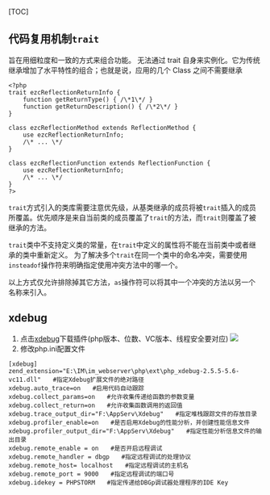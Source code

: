 [TOC]
## 代码复用机制`trait`
旨在用细粒度和一致的方式来组合功能。 无法通过 trait 自身来实例化。它为传统继承增加了水平特性的组合；也就是说，应用的几个 Class 之间不需要继承
```
<?php  
trait ezcReflectionReturnInfo {  
    function getReturnType() { /\*1\*/ }  
    function getReturnDescription() { /\*2\*/ }  
}  
  
class ezcReflectionMethod extends ReflectionMethod {  
    use ezcReflectionReturnInfo;  
    /\* ... \*/  
}  
  
class ezcReflectionFunction extends ReflectionFunction {  
    use ezcReflectionReturnInfo;  
    /\* ... \*/  
}  
?>
```
`trait`方式引入的类库需要注意优先级，从基类继承的成员将被`trait`插入的成员所覆盖。优先顺序是来自当前类的成员覆盖了`trait`的方法，而`trait`则覆盖了被继承的方法。

`trait`类中不支持定义类的常量，在`trait`中定义的属性将不能在当前类中或者继承的类中重新定义。
为了解决多个`trait`在同一个类中的命名冲突，需要使用`insteadof`操作符来明确指定使用冲突方法中的哪一个。

以上方式仅允许排除掉其它方法，`as`操作符可以将其中一个冲突的方法以另一个名称来引入。

## xdebug
1. 点击[xdebug](https://xdebug.org/download.php)下载插件(php版本、位数、VC版本、线程安全要对应)
![](https://i.vgy.me/JHlIpD.png)
2. 修改php.ini配置文件
```
[xdebug]
zend_extension="E:\IM\im_webserver\php\ext\php_xdebug-2.5.5-5.6-vc11.dll"　　#指定Xdebug扩展文件的绝对路径
xdebug.auto_trace=on　　#启用代码自动跟踪
xdebug.collect_params=on　　#允许收集传递给函数的参数变量
xdebug.collect_return=on　　#允许收集函数调用的返回值
xdebug.trace_output_dir="F:\AppServ\Xdebug"　　#指定堆栈跟踪文件的存放目录
xdebug.profiler_enable=on　　#是否启用Xdebug的性能分析，并创建性能信息文件
xdebug.profiler_output_dir="F:\AppServ\Xdebug"　　#指定性能分析信息文件的输出目录
xdebug.remote_enable = on　　#是否开启远程调试
xdebug.remote_handler = dbgp　　#指定远程调试的处理协议
xdebug.remote_host= localhost　　#指定远程调试的主机名
xdebug.remote_port = 9000　　#指定远程调试的端口号
xdebug.idekey = PHPSTORM　　#指定传递给DBGp调试器处理程序的IDE Key
```
